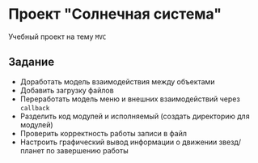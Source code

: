 # Проект "Солнечная система"

Учебный проект на тему `MVC`

## Задание

- Доработать модель взаимодействия между объектами
- Добавить загрузку файлов
- Переработать модель меню и внешних взаимодействий через `callback`
- Разделить код модулей и исполняемый (создать директорию для модулей)
- Проверить корректность работы записи в файл
- Настроить графический вывод информации о движении звезд/планет по завершению работы

